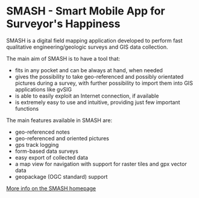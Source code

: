 # SMASH - Smart Mobile App for Surveyor's Happiness

SMASH is a digital field mapping application developed to perform fast qualitative engineering/geologic surveys and GIS data collection.

The main aim of SMASH is to have a tool that:

* fits in any pocket and can be always at hand, when needed
* gives the possibility to take geo-referenced and possibly orientated pictures during a survey, with further possibility to import them into GIS applications like gvSIG
* is able to easily exploit an Internet connection, if available
* is extremely easy to use and intuitive, providing just few important functions

The main features available in SMASH are:

* geo-referenced notes
* geo-referenced and oriented pictures
* gps track logging
* form-based data surveys
* easy export of collected data
* a map view for navigation with support for raster tiles and gpx vector data
* geopackage (OGC standard) support


[More info on the SMASH homepage](https://www.geopaparazzi.org)
